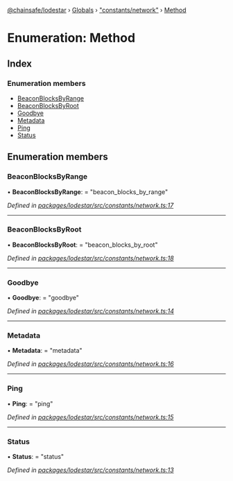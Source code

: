 [@chainsafe/lodestar](../README.md) › [Globals](../globals.md) › ["constants/network"](../modules/_constants_network_.md) › [Method](_constants_network_.method.md)

# Enumeration: Method

## Index

### Enumeration members

* [BeaconBlocksByRange](_constants_network_.method.md#beaconblocksbyrange)
* [BeaconBlocksByRoot](_constants_network_.method.md#beaconblocksbyroot)
* [Goodbye](_constants_network_.method.md#goodbye)
* [Metadata](_constants_network_.method.md#metadata)
* [Ping](_constants_network_.method.md#ping)
* [Status](_constants_network_.method.md#status)

## Enumeration members

###  BeaconBlocksByRange

• **BeaconBlocksByRange**: = "beacon_blocks_by_range"

*Defined in [packages/lodestar/src/constants/network.ts:17](https://github.com/ChainSafe/lodestar/blob/b76b72d03/packages/lodestar/src/constants/network.ts#L17)*

___

###  BeaconBlocksByRoot

• **BeaconBlocksByRoot**: = "beacon_blocks_by_root"

*Defined in [packages/lodestar/src/constants/network.ts:18](https://github.com/ChainSafe/lodestar/blob/b76b72d03/packages/lodestar/src/constants/network.ts#L18)*

___

###  Goodbye

• **Goodbye**: = "goodbye"

*Defined in [packages/lodestar/src/constants/network.ts:14](https://github.com/ChainSafe/lodestar/blob/b76b72d03/packages/lodestar/src/constants/network.ts#L14)*

___

###  Metadata

• **Metadata**: = "metadata"

*Defined in [packages/lodestar/src/constants/network.ts:16](https://github.com/ChainSafe/lodestar/blob/b76b72d03/packages/lodestar/src/constants/network.ts#L16)*

___

###  Ping

• **Ping**: = "ping"

*Defined in [packages/lodestar/src/constants/network.ts:15](https://github.com/ChainSafe/lodestar/blob/b76b72d03/packages/lodestar/src/constants/network.ts#L15)*

___

###  Status

• **Status**: = "status"

*Defined in [packages/lodestar/src/constants/network.ts:13](https://github.com/ChainSafe/lodestar/blob/b76b72d03/packages/lodestar/src/constants/network.ts#L13)*

